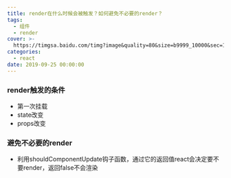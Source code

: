 ```yaml
---
title: render在什么时候会被触发？如何避免不必要的render？
tags:
  - 组件
  - render
cover: >-
  https://timgsa.baidu.com/timg?image&quality=80&size=b9999_10000&sec=1570615514153&di=6f99e51380c6212468e4565b6321a633&imgtype=0&src=http%3A%2F%2Fpic4.zhimg.com%2Fv2-38bdac71902e51febd1ab576a32c0616_1200x500.jpg
categories:
  - react
date: 2019-09-25 00:00:00
---
```


### render触发的条件
- 第一次挂载
- state改变
- props改变

### 避免不必要的render
- 利用shouldComponentUpdate钩子函数，通过它的返回值react会决定要不要render，返回false不会渲染
